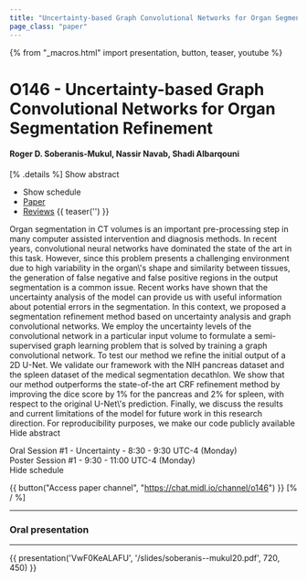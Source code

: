 ```yaml
---
title: "Uncertainty-based Graph Convolutional Networks for Organ Segmentation Refinement"
page_class: "paper"
---
```


{% from "_macros.html" import presentation, button, teaser, youtube %}

# O146 - Uncertainty-based Graph Convolutional Networks for Organ Segmentation Refinement

#### Roger D. Soberanis-Mukul, Nassir Navab, Shadi Albarqouni

[% .details %]
<a class="toggle_visibility" data-selector=".abstract" data-level="3">Show abstract</a>
- <a class="toggle_visibility" data-selector=".schedule" data-level="3">Show schedule</a>
- <a href="https://openreview.net/pdf?id=UUie86nf5B">Paper</a>
- <a href="https://openreview.net/forum?id=UUie86nf5B">Reviews</a>
{{ teaser('') }}

<p>
    <span class="abstract">
        Organ segmentation in CT volumes is an important pre-processing step in many computer assisted intervention and diagnosis methods. In recent years, convolutional neural networks have dominated the state of the art in this task. However, since this problem presents a challenging environment due to high variability in the organ\'s shape and similarity between tissues, the generation of false negative and false positive regions in the output segmentation is a common issue. Recent works have shown that the uncertainty analysis of the model can provide us with useful information about potential errors in the segmentation. In this context, we proposed a segmentation refinement method based on uncertainty analysis and graph convolutional networks. We employ the uncertainty levels of the convolutional network in a particular input volume to formulate a semi-supervised graph learning problem that is solved by training a graph convolutional network. To test our method we refine the initial output of a 2D U-Net. We validate our framework with the NIH pancreas dataset and the spleen dataset of the medical segmentation decathlon. We show that our method outperforms the state-of-the art CRF refinement method by improving the dice score by 1% for the pancreas and 2% for spleen, with respect to the original U-Net\'s prediction. Finally, we discuss the results and current limitations of the model for future work in this research direction. For reproducibility purposes, we make our code publicly available
        <br>
        <span class="actions"><a class="toggle_visibility" data-level="2">Hide abstract</a></span>
    </span>
</p>

<p>
    <span class="schedule">
        Oral Session #1 - Uncertainty  - 8:30 - 9:30 UTC-4 (Monday)<br>Poster Session #1  - 9:30 - 11:00 UTC-4 (Monday)
        <br>
        <span class="actions"><a class="toggle_visibility" data-level="2">Hide schedule</a></span>
    </span>
</p>

{{ button("Access paper channel", "https://chat.midl.io/channel/o146") }}
[% / %]

---


### Oral presentation

---

{{ presentation('VwF0KeALAFU', '/slides/soberanis--mukul20.pdf', 720, 450) }}